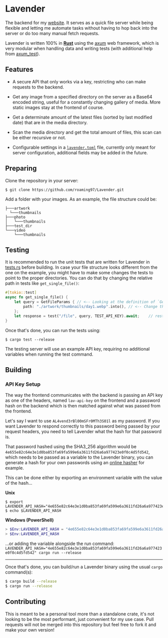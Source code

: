 # Lavender

The backend for my [website](https://roaming97.com/). It serves as a quick file server while being flexible and letting me automate tasks without having to hop back into the server or do too many manual fetch requests.

Lavender is written 100% in **[Rust](https://www.rust-lang.org/)** using the [axum](https://github.com/tokio-rs/axum) web framework, which is very modular when handling data and writing tests (with additional help from [axum_test](https://github.com/JosephLenton/axum-test)).

## Features
* A secure API that only works via a key, restricting who can make requests to the backend.

* Get any image from a specified directory on the server as a Base64 encoded string, useful for a constantly changing gallery of media. More static images stay at the frontend of course.

* Get a determinate amount of the latest files (sorted by last modified date) that are in the media directory.

* Scan the media directory and get the total amount of files, this scan can be either recursive or not.

* Configurable settings in a [`lavender.toml`](./lavender.toml) file, currently only meant for server configuration, additional fields may be added in the future.

## Preparing

Clone the repository in your server:

```shell
$ git clone https://github.com/roaming97/Lavender.git
```

Add a folder with your images. As an example, the file structure could be:
```
├───artwork
  └───thumbnails
├───photo
│   └───thumbnails
├───test_dir
└───video
    └───thumbnails
```

## Testing

It is recommended to run the unit tests that are written for Lavender in [tests.rs](./src/tests.rs) before building. In case your file structure looks different from the one on the example, you might have to make some changes the tests to point to the proper directories. You can do that by changing the relative path in tests like `get_single_file()`:

```rs
#[tokio::test]
async fn get_single_file() {
    let query = GetFileParams { // <-- Looking at the definition of `GetFileParams` may help. 
        path: "./artwork/thumbnails/day1.webp".into(), // <-- Change this to your desired path.
    };
    let response = test("/file", query, TEST_API_KEY).await;    // rest of test code
}
```

Once that's done, you can run the tests using:
```shell
$ cargo test --release
```

The testing server will use an example API key, requiring no additional variables when running the test command.

## Building

### API Key Setup

The way the frontend communicates with the backend is passing an API key as one of the headers, named `lav-api-key` on the frontend and a password hash on the backend which is then matched against what was passed from the frontend.

Let's say I want to use `AL4vend3rBl00mSFr0MTh3S01l` as my password. If you want Lavender to respond correctly to this password being passed by your request headers, you need to tell Lavender what the hash for that password is.

That password hashed using the SHA3_256 algorithm would be `4e655e82c64e3e1d0ba853fa69fa599e6a3611fd26a6a977423e0f0c4d5fd542`, which needs to be passed as a variable to the Lavender binary, you can generate a hash for your own passwords using an [online hasher](https://emn178.github.io/online-tools/sha3_256.html) for example.

This can be done either by exporting an environment variable with the value of the hash...

**Unix**
```shell
$ export LAVENDER_API_HASH="4e655e82c64e3e1d0ba853fa69fa599e6a3611fd26a6a977423e0f0c4d5fd542"
$ echo $LAVENDER_API_HASH
```

**Windows (PowerShell)**
```powershell
> $Env:LAVENDER_API_HASH = "4e655e82c64e3e1d0ba853fa69fa599e6a3611fd26a6a977423e0f0c4d5fd542"
> $Env:LAVENDER_API_HASH
```

...or adding the variable alongside the run command: `LAVENDER_API_HASH="4e655e82c64e3e1d0ba853fa69fa599e6a3611fd26a6a977423e0f0c4d5fd542" cargo run --release`

---

Once that's done, you can build/run a Lavender binary using the usual `cargo` command(s):
```bash
$ cargo build --release
$ cargo run --release
```

## Contributing

This is meant to be a personal tool more than a standalone crate, it's not looking to be the most performant, just convenient for my use case. Pull requests will not be merged into this repository but feel free to fork it and make your own version!